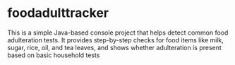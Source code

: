 # foodadulttracker
This is a simple Java-based console project that helps detect common food adulteration tests. It provides step-by-step checks for food items like milk, sugar, rice, oil, and tea leaves, and shows whether adulteration is present based on basic household tests
